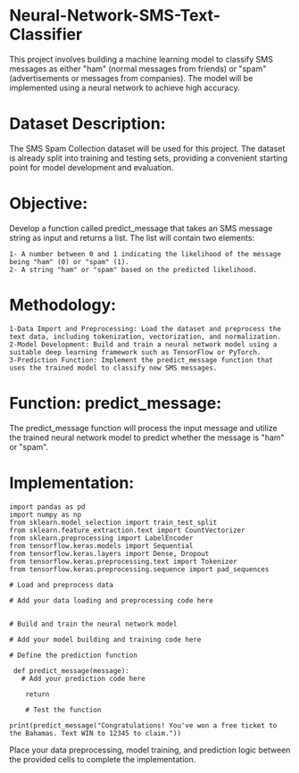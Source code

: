 # Neural-Network-SMS-Text-Classifier

This project involves building a machine learning model to classify SMS messages as either "ham" (normal messages from friends) or "spam" (advertisements or messages from companies). The model will be implemented using a neural network to achieve high accuracy.

# Dataset Description:
The SMS Spam Collection dataset will be used for this project. The dataset is already split into training and testing sets, providing a convenient starting point for model development and evaluation.

# Objective:

Develop a function called predict_message that takes an SMS message string as input and returns a list. The list will contain two elements:

    1- A number between 0 and 1 indicating the likelihood of the message being "ham" (0) or "spam" (1).
    2- A string "ham" or "spam" based on the predicted likelihood.

# Methodology:

    1-Data Import and Preprocessing: Load the dataset and preprocess the text data, including tokenization, vectorization, and normalization.
    2-Model Development: Build and train a neural network model using a suitable deep learning framework such as TensorFlow or PyTorch.
    3-Prediction Function: Implement the predict_message function that uses the trained model to classify new SMS messages.

# Function: predict_message:
The predict_message function will process the input message and utilize the trained neural network model to predict whether the message is "ham" or "spam".

# Implementation:
   
    import pandas as pd
    import numpy as np
    from sklearn.model_selection import train_test_split
    from sklearn.feature_extraction.text import CountVectorizer
    from sklearn.preprocessing import LabelEncoder
    from tensorflow.keras.models import Sequential
    from tensorflow.keras.layers import Dense, Dropout
    from tensorflow.keras.preprocessing.text import Tokenizer
    from tensorflow.keras.preprocessing.sequence import pad_sequences
    
    # Load and preprocess data
   
    # Add your data loading and preprocessing code here

    
    # Build and train the neural network model
    
    # Add your model building and training code here

    # Define the prediction function
     
     def predict_message(message):
       # Add your prediction code here
       
        return
        
        # Test the function
  
    print(predict_message("Congratulations! You've won a free ticket to the Bahamas. Text WIN to 12345 to claim."))


Place your data preprocessing, model training, and prediction logic between the provided cells to complete the implementation.

